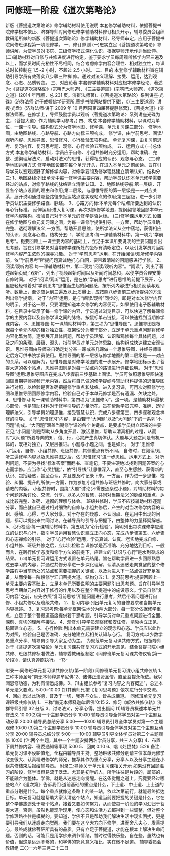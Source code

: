 # 同修班一阶段《道次第略论》

新版《菩提道次第略论》修学辅助材料使用说明
本套修学辅助材料，依据菩提书院修学根本依止、济群导师对同修班修学辅助材料修订相关开示，辅导委员会组织教研组所做的新版《菩提道次第略论》修学辅助材料，经导师审定，应用于菩提书院同修班课程第一阶段修学。
一、修订原则
(一)忠实立足《菩提道次第略论》导师讲解，为使学员对书院、三级修学模式深化认识，根据导师开示作适当延伸。
(二)辅助材料对自修与共修进度进行约定。鉴于要求学员每周观听修学内容三遍及以上，而学员时间充裕性不尽相同，结合考虑修学内容合理性、相对独立性，每课总时长控制在 1.5~2 小时，不超过 2.5 小时。
二、目的
本套修学辅助材料旨在辅助引导学员有效落实八步骤三种禅
修。通过对法义理解、接受、运用，达到观念、心态、品质转变。
三、对应论著
本套修学辅助材料对应根本修学经论、著述为:《菩提道次第略论》(宗喀巴大师造)、《三主要道颂》(宗喀巴大师造)、《道次第之道》(2014 年再版，总 231 页。济群法师著)、《〈菩提道次第略论〉系列讲座·光碟》(济群法师·讲于戒幢佛学研究所,菩提书院网站提供下载)、《〈三主要道颂〉讲授·光盘》(济群法师·讲于 2009 年 10 月西园第四届菩提静修营)、《菩提大道》(济群法师著。在修学上，导师鼓励学员以观听〈菩提道次第略论〉系列讲座光碟为主，〈菩提大道〉作为辅助学习参考。)
四、构成
本套修学辅助材料，以课时为单位，一课一引导。结构形式分为修学地图、修学课、单元复习课三部分。
修学地图，由地图路线、心路导航、心路方向标三项构成。
修学课，由学前思考、阅读/观听内容、思惟导图、思惟修习、心行检验五项构成。
单元复习课，由复习前思考、复习内容、复习思考题、观修、心行检验五项构成。
五、运用方式
(一)总体方式
本套修学辅助材料，学员应于自修、小组共修时充分运用，帮助准确、完整、透彻理解法义、启动对法义的思惟，获得相应的认识、观念与心态。
(二)修学地图运用方式
修学地图设置在每个单元开头，在进入本单元之前阅读。旨在引导学员以宏观视野了解修学内容，对修学要领及修学理路建立清晰认知。结构分三:
1、地图路线:列出单元中每一修学课主要内容，帮助学员认识本单元修学需要经过的站点，对修学路线的脉络建立清晰认知。
2、地图路线导航:第一层级，开显各个站点设置的理由和作用;第二层级，与思惟导图的第一层级是一一对应关系，展开说明通过哪些路径来抵达站点或实现站点的作用;第三层级，进一步引导学员认识主要修学路径、脉络。
3、心路方向标:本单元每个站点所要达到的认识与心行标准。
延伸运用:进入复习课，再次对照修学地图，提纲契领地回顾本单元修学内容架构，检验自己对于本单元的修学是否达标。
(三)修学课运用方式
设置在修学地图与单元复习课之间，为每一课修学提供引导。一方面，帮助学员准确、完整、透彻理解法义;一方面，帮助开启思维，使所学法义从空中落地，获得相应的认识、观念与心态。结构分五:
1、学前思考:每一课辅助材料中，第一项为“学前思考”。扼要回顾上一课主要内容的基础上，立足于本课所要说明的主要问题引出思考题，旨在引导学员对当期修学课所处的坐标有清晰定位，以及引发学员对当期修学内容产生浓烈的探寻兴趣。
对于“学前思考”运用，在开始阅读/观听修学内容前，依“学前思考”所提问题真诚地扪心自问，要带着清晰的问题感进行学修。
2、阅读/观听内容:每一课辅助材料中，第二项为“阅读/观听内容”。“阅读”，列出了著述起始页码;“观听”，列出了视频起始时间以及听闻时间总和，以便学员合理安排自修时间。
对于“阅读/观听”运用，是在依“学前思考”进行思惟的前提下展开，心里应轻轻带着对“学前思考”思惟而生起的问题感，按所列内容进行相关阅读与观听。数量上，至少应达到三遍及以上;质量上，应按照八步骤前三步所提供的方法列出修学提纲。
对于“内容”运用，是与“阅读/观听”同步的，即是对本次修学内容的明示。对于这一项，只要清楚知道本次修学的内容便可。如果使用电子版辅助材料，在目录中显示了每一修学课的内容，学员通过浏览目录，可以快速了解每课修学的主要内容以及各修学课之间的脉络。按鼠标单击链接，可以快速找到当期修学课内容。
3、思惟导图:每一课辅助材料中，第三项为“思惟导图”。思惟导图是根据每个单元内容的相对独立性，框架性分为若干部分，立足于单元重点问题将修学内容化繁为简，逐步展开具体问题，帮助学员理解、认识和观修每个具体问题，以及之间的条理、层级、源头，指引学员对单元总体思路、结构组成快速建立宏观认识。
思惟导图由导师亲自确定划分某一课或某几课做一个思惟导图，并经导师审定后方可供书院学员使用。思惟导图的第一层级与修学地图的第二层级是一一对应的关系，可以理解为，思惟导图是对修学地图的进一步展开。修学地图标示出了菩提大道的各个站点，思惟导图则是对每一站点内的路径进行详细说明。
对于“思惟导图”运用:思惟导图应在完成八步骤前三步基础上阅读。学员可依照思惟导图快速回顾当期导师视频开示内容，然后将自己做的修学提纲与辅助材料提供的思惟导图进行对照，以检验是否准确把握修学重点和脉络。进入复习课，可再次对照修学地图和思惟导图回顾修学内容，检验自己对于本单元修学是否有遗漏、欠缺之处。
4、思惟修习:每一课辅助材料中，第四项为“思惟修习”。这一项，是辅助材料最核心部份，也是辅助材料对于修学引导的力量所在。旨在帮助学员完整、准确、透彻理解法义，引导学员如理思惟，接受智慧认识，完成八步骤第三、四步骤和观念禅修的引导。
关于“思惟修习”内容，是由若干“大问题”以及“大问题”下的一系列“小问题”构成。“大问题”涵盖当期修学课的各个关键点，是要求学员树立起来的主要正见;“小问题”则是帮助从多角度开启、激活思惟，帮助认清真相的过程，从而对“大问题”所要导向的知、信、行，心灵产生真切体认。大题与大题之间是有机一体的，既相对独立，又层层推进。小题与小题之间，也是如此。
对于“思惟修习”运用，自修、小组共修、班级共修，其侧重点有所不同。
自修时，在阅读/观听三遍修学内容以及思惟导图之后，依“思惟修习”进一步思维。运用方式上，对所列问题，不要为寻找“标准答案”而翻书、查笔记，不要生硬地以找到问题答案的心态而学修。应当作“心灵钥匙”，依“引导线”让思惟深入，直至心生感触、获得新的认识、包括疑惑，甚至否认，并且要及时记录下来。一方面，作为进一步思惟、检验、纠偏、提升的所依;一方面，作为参加小组共修与班级共修时，向大家分享或请教的内容。
小组共修时，围绕“大题”讨论(不需要逐条过小题)，对辅助材料的每个问题逐条讨论、交流、分享。以多人的智慧，共同对当期法义的脉络和重点，达成比较完整、准确、透彻的理解与体会。
班级共修时，学员不应按辅助材料逐题分享，而应就自已通过相对细致的自修与小组共修后，产生的对当次修学内容的认识、感触、心得，与大家分享。对于存在的疑惑、不认同点、在运用中出现的问题，都可以提出来共同讨论。在辅导员的引导与把握下，由整体的力量释疑解惑。
5、心行检验:每一课辅助材料中，第五项为“心行检验”。简明列出每次课修学应建立的认识与心行，指引学员运用智慧认识建立正向心态，完成八步骤第五、六步骤和心态禅修的引导。
对于“心行检验”运用，学员真诚、认真、老实地完成自修、小组共修、班级共修之后，应以此检验当课修学是否准确、充分地达到目标。一般而言，在践行修学态度和修学方法的前提下，应建立的“认识与心行”是水到渠成的结果。
(四)单元复习课运用方式设置在单元结尾。旨在帮助学员进一步回顾熟悉过去学习的内容，并通过共修分享进一步深化理解，认清从迷惑走向觉醒的整个修学路程中当前所处的站点和需要把握的关键点，以及为进入下一站点做好充足准备，从而使每一阶段修学汇归菩提大道。结构分五:
1、复习前思考:扼要回顾上一单元主要内容基础上，立足本单元所要说明的主要问题引出思考题。旨在引导学员思考当期单元内容对于修行的作用以及在整个菩提道中的施设意义。学员自修“复习内容”之前，应先依照“复习前思考”所提问题进行思考，然后带着问题进行自修、小组共修以及班级共修。
2、复习内容:列出单元复习的自修要求和当期单元内容概述。
3、复习思考题:每单元框架性地分为两大部分，每一部分依据修学重点，立足于整个菩提道高度提供若干思考题，引导学员对单元重点问题进行全面、深刻、真切的理解与接受。
4、观修:引导学员观察修和安住修，清晰树立正见、稳固建立心态。
5、心行检验:列出本单元需要建立的观念和心态。学员应以此作为对照，检验自己是否准确、充分地建立起相关认知与心行。
复习方式:以少数学员重点分享、辅导员引导大家互动为主。
为规范单元复习课共修方式，根据导师对于《菩提道次第略论》单元复习课共修复习方式的开示意见，结合菩提书院小组共修、班级共修标准做法，辅导委教研组制定《同修班单元复习课共修仪轨(第一阶段)》，请认真遵照执行。
-13-

附录一:同修班单元复习课共修仪轨(第一阶段)
同修班单元复习课小组共修仪轨
1、三称本师圣号“南无本师释迦牟尼佛”2、诸佛正法贤圣僧，直至菩提永皈依。我以闻思修功德，为利有情愿成佛。3、(1)由组长参考“复习内容之内容概述”，总述本单元法义要点。5:00~10:00
(2)其他师兄按【复习思考题】依次进行分享交流。4、回向:愿以此功德，普及于一切，我等与众生，皆共成佛道。
同修班单元复习课班级共修仪轨
1、三称“南无本师释迦牟尼佛”0:15
2、修习《皈依共修仪轨》济群导师引领 32 分版
3、讨论法义，分享心得，提出疑问
(1)辅导员概述本单元共修法义 10:00(2)第一个主题学员分享 10:00
辅导员引导全体学员对第一个主题互动分享 20:00 辅导员总结分享 5:00——10:00 辅导员引导全体学员对第一个主题观修 10:00
(3)第二个主题学员分享 10:00 辅导员引导全体学员对第二个主题互动分享 20:00 辅导员总结分享 5:00——10:00 辅导员引导全体学员对第二个主题观修 10:00
(注:两个主题，其中一个主题安排两名学员分享，共三人分享)
4、布置下周共修内容、班委通知等事项 5:00
5、回向 0:10
6、唱《处世梵》5:26 备注:单元复习课不设轮值组，全程由辅导员主持。整场班级共修分别请三位本单元修学改变很大、认真精进修学的师兄，推荐其作为重点分享，分享人以及分享主题在小组共修结束后报给辅导员。
附录二:导师关于单元复习课相关开示
如果没有回顾温习的阶段，修学很容易流于泛泛。尤其是初学的人，所学往往是片段的，局部的，不能融合为整体。学佛，就是从迷惑走向觉醒。在这条觉醒之道上，究竟要经过哪些站点?《道次第》告诉我们:道前基础的重点是什么，下士道、中士道、上士道的重点分别是什么。每个重点就像这条路上的某一站，依此次第前行，就能最终抵达目标。单元复习就是帮助大家认清这个站点，知道当前要把握的关键是什么，它在整个学佛旅途处于哪个站点，接着又要如何努力，从而使每一阶段的学习汇归于菩提大道。否则，虽然也能现学现用，使心态和生活方式都得到一些调整，但对整个学修理路往往是模糊的。要知道，学佛不只是帮助我们解决生活中现实困扰，更是要引导我们从迷惑走向觉醒。我们要在这个大方向下修学，进而舍凡夫心，发菩提心，最终成就佛菩萨所具有的品质。只有立足于菩提道，才能在根本上解决生命问题。否则的话，可能只是用学佛来调节情绪，暂时过得快乐些，自在些。虽然也有价值，但这是远远不够的，和学佛的究竟意义相比，实在微不足道。
辅导委员会教研组
二〇一六年三月二十二日